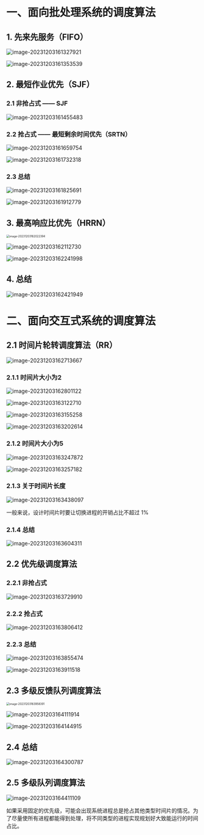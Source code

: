 # 一、面向批处理系统的调度算法

## 1. 先来先服务（FIFO）

![image-20231203161327921](05.调度算法.assets/image-20231203161327921.png)

![image-20231203161353539](05.调度算法.assets/image-20231203161353539.png)

## 2. 最短作业优先（SJF）

### 2.1  非抢占式 —— SJF

![image-20231203161455483](05.调度算法.assets/image-20231203161455483.png)

### 2.2  抢占式 —— 最短剩余时间优先（SRTN） 

![image-20231203161659754](05.调度算法.assets/image-20231203161659754.png)

![image-20231203161732318](05.调度算法.assets/image-20231203161732318.png)

### 2.3  总结

![image-20231203161825691](05.调度算法.assets/image-20231203161825691.png)

![image-20231203161912779](05.调度算法.assets/image-20231203161912779.png)

## 3. 最高响应比优先（HRRN）

<img src="05.调度算法.assets/image-20231203162022394.png" alt="image-20231203162022394" style="zoom:50%;" />

![image-20231203162112730](05.调度算法.assets/image-20231203162112730.png)

![image-20231203162241998](05.调度算法.assets/image-20231203162241998.png)

## 4. 总结

![image-20231203162421949](05.调度算法.assets/image-20231203162421949.png)

# 二、面向交互式系统的调度算法

## 2.1  时间片轮转调度算法（RR）

![image-20231203162713667](05.调度算法.assets/image-20231203162713667.png)

### 2.1.1 时间片大小为2

![image-20231203162801122](05.调度算法.assets/image-20231203162801122.png)

![image-20231203163122710](05.调度算法.assets/image-20231203163122710.png)

![image-20231203163155258](05.调度算法.assets/image-20231203163155258.png)

![image-20231203163202614](05.调度算法.assets/image-20231203163202614.png)

### 2.1.2 时间片大小为5

![image-20231203163247872](05.调度算法.assets/image-20231203163247872.png)

![image-20231203163257182](05.调度算法.assets/image-20231203163257182.png)

### 2.1.3  关于时间片长度

![image-20231203163438097](05.调度算法.assets/image-20231203163438097.png)

一般来说，设计时间片时要让切换进程的开销占比不超过 1%

### 2.1.4  总结

![image-20231203163604311](05.调度算法.assets/image-20231203163604311.png)

## 2.2  优先级调度算法

### 2.2.1  非抢占式

![image-20231203163729910](05.调度算法.assets/image-20231203163729910.png)

### 2.2.2  抢占式

![image-20231203163806412](05.调度算法.assets/image-20231203163806412.png)

### 2.2.3  总结

![image-20231203163855474](05.调度算法.assets/image-20231203163855474.png)

![image-20231203163911518](05.调度算法.assets/image-20231203163911518.png)

## 2.3  多级反馈队列调度算法

<img src="05.调度算法.assets/image-20231203163958391.png" alt="image-20231203163958391" style="zoom:50%;" />

![image-20231203164111914](05.调度算法.assets/image-20231203164111914.png)

![image-20231203164144915](05.调度算法.assets/image-20231203164144915.png)

## 2.4  总结

![image-20231203164300787](05.调度算法.assets/image-20231203164300787.png)

## 2.5  多级队列调度算法

![image-20231203164411109](05.调度算法.assets/image-20231203164411109.png)

如果采用固定的优先级，可能会出现系统进程总是抢占其他类型时间片的情况。为了尽量使所有进程都能得到处理，将不同类型的进程实现规划好大致能运行的时间占比。